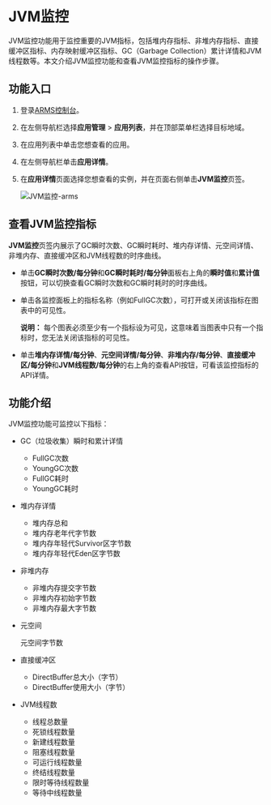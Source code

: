 # JVM监控

JVM监控功能用于监控重要的JVM指标，包括堆内存指标、非堆内存指标、直接缓冲区指标、内存映射缓冲区指标、GC（Garbage Collection）累计详情和JVM线程数等。本文介绍JVM监控功能和查看JVM监控指标的操作步骤。

## 功能入口

1.  登录[ARMS控制台](https://arms-ap-southeast-1.console.aliyun.com/#/home)。

2.  在左侧导航栏选择**应用管理** \> **应用列表**，并在顶部菜单栏选择目标地域。

3.  在应用列表中单击您想查看的应用。

4.  在左侧导航栏单击**应用详情**。

5.  在**应用详情**页面选择您想查看的实例，并在页面右侧单击**JVM监控**页签。

    ![JVM监控-arms](https://static-aliyun-doc.oss-accelerate.aliyuncs.com/assets/img/zh-CN/3013177161/p143547.png)


## 查看JVM监控指标

**JVM监控**页签内展示了GC瞬时次数、GC瞬时耗时、堆内存详情、元空间详情、非堆内存、直接缓冲区和JVM线程数的时序曲线。

-   单击**GC瞬时次数/每分钟**和**GC瞬时耗时/每分钟**面板右上角的**瞬时值**和**累计值**按钮，可以切换查看GC瞬时次数和GC瞬时耗时的时序曲线。
-   单击各监控面板上的指标名称（例如FullGC次数），可打开或关闭该指标在图表中的可见性。

    **说明：** 每个图表必须至少有一个指标设为可见，这意味着当图表中只有一个指标时，您无法关闭该指标的可见性。

-   单击**堆内存详情/每分钟**、**元空间详情/每分钟**、**非堆内存/每分钟**、**直接缓冲区/每分钟**和**JVM线程数/每分钟**的右上角的查看API按钮，可看该监控指标的API详情。

## 功能介绍

JVM监控功能可监控以下指标：

-   GC（垃圾收集）瞬时和累计详情
    -   FullGC次数
    -   YoungGC次数
    -   FullGC耗时
    -   YoungGC耗时
-   堆内存详情
    -   堆内存总和
    -   堆内存老年代字节数
    -   堆内存年轻代Survivor区字节数
    -   堆内存年轻代Eden区字节数
-   非堆内存
    -   非堆内存提交字节数
    -   非堆内存初始字节数
    -   非堆内存最大字节数
-   元空间

    元空间字节数

-   直接缓冲区
    -   DirectBuffer总大小（字节）
    -   DirectBuffer使用大小（字节）
-   JVM线程数
    -   线程总数量
    -   死锁线程数量
    -   新建线程数量
    -   阻塞线程数量
    -   可运行线程数量
    -   终结线程数量
    -   限时等待线程数量
    -   等待中线程数量


